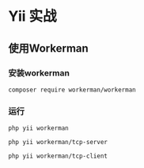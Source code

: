 # Yii 实战


## 使用Workerman


### 安装workerman

```
composer require workerman/workerman
```

### 运行
```
php yii workerman

php yii workerman/tcp-server

php yii workerman/tcp-client
```
